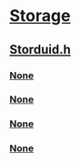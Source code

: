 # [Storage](../_storage/index.md)
## [Storduid.h](index.md)
### [None](../storduid/ne-storduid-_duid_match_status.md)
### [None](../storduid/nf-storduid-comparestorageduids.md)
### [None](../storduid/ns-storduid-_storage_device_layout_signature.md)
### [None](../storduid/ns-storduid-_storage_device_unique_identifier.md)
